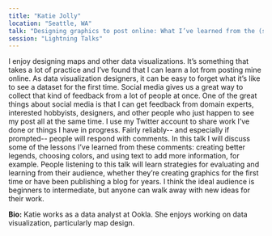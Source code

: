 ```yaml
---
title: "Katie Jolly"
location: "Seattle, WA"
talk: "Designing graphics to post online: What I’ve learned from the (sometimes helpful) comments on my maps from Twitter and Reddit"
session: "Lightning Talks"
---
```


I enjoy designing maps and other data visualizations. It’s something that takes a lot of practice and I’ve found that I can learn a lot from posting mine online. As data visualization designers, it can be easy to forget what it’s like to see a dataset for the first time. Social media gives us a great way to collect that kind of feedback from a lot of people at once. One of the great things about social media is that I can get feedback from domain experts, interested hobbyists, designers, and other people who just happen to see my post all at the same time. I use my Twitter account to share work I’ve done or things I have in progress. Fairly reliably-- and especially if prompted-- people will respond with comments. In this talk I will discuss some of the lessons I’ve learned from these comments: creating better legends, choosing colors, and using text to add more information, for example. People listening to this talk will learn strategies for evaluating and learning from their audience, whether they’re creating graphics for the first time or have been publishing a blog for years. I think the ideal audience is beginners to intermediate, but anyone can walk away with new ideas for their work. 

__Bio:__ Katie works as a data analyst at Ookla. She enjoys working on data visualization, particularly map design. 